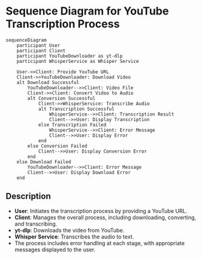 # Sequence Diagram for YouTube Transcription Process

```mermaid
sequenceDiagram
    participant User
    participant Client
    participant YouTubeDownloader as yt-dlp
    participant WhisperService as Whisper Service

    User->>Client: Provide YouTube URL
    Client->>YouTubeDownloader: Download Video
    alt Download Successful
        YouTubeDownloader-->>Client: Video File
        Client->>Client: Convert Video to Audio
        alt Conversion Successful
            Client->>WhisperService: Transcribe Audio
            alt Transcription Successful
                WhisperService-->>Client: Transcription Result
                Client-->>User: Display Transcription
            else Transcription Failed
                WhisperService-->>Client: Error Message
                Client-->>User: Display Error
            end
        else Conversion Failed
            Client-->>User: Display Conversion Error
        end
    else Download Failed
        YouTubeDownloader-->>Client: Error Message
        Client-->>User: Display Download Error
    end
```

## Description

- **User**: Initiates the transcription process by providing a YouTube URL.
- **Client**: Manages the overall process, including downloading, converting, and transcribing.
- **yt-dlp**: Downloads the video from YouTube.
- **Whisper Service**: Transcribes the audio to text.
- The process includes error handling at each stage, with appropriate messages displayed to the user.
